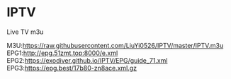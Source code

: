 # IPTV
Live TV m3u

M3U:https://raw.githubusercontent.com/LiuYi0526/IPTV/master/IPTV.m3u
EPG1:http://epg.51zmt.top:8000/e.xml
EPG2:https://exodiver.github.io/IPTV/EPG/guide_71.xml
EPG3:https://epg.best/17b80-zn8ace.xml.gz
